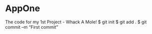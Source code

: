 # AppOne
The code for my 1st Project - Whack A Mole!
$ git init
$ git add .
$ git commit –m “First commit”
